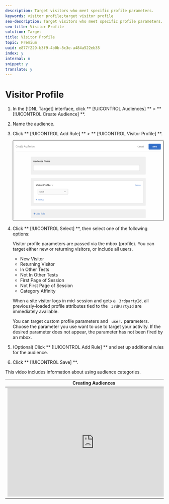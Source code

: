 ```yaml
---
description: Target visitors who meet specific profile parameters.
keywords: visitor profile;target visitor profile
seo-description: Target visitors who meet specific profile parameters.
seo-title: Visitor Profile
solution: Target
title: Visitor Profile
topic: Premium
uuid: e877f229-b3f9-4b0b-8c3e-a484a522eb35
index: y
internal: n
snippet: y
translate: y
---
```


# Visitor Profile


1. In the [!DNL  Target] interface, click ** [!UICONTROL  Audiences] ** > ** [!UICONTROL  Create Audience] **. 

1. Name the audience. 

1. Click ** [!UICONTROL  Add Rule] ** > ** [!UICONTROL  Visitor Profile] **. 

   ![](../../../assets/target_visitor_profile.png) 

1. Click ** [!UICONTROL  Select] **, then select one of the following options: 

   Visitor profile parameters are passed via the mbox (profile). You can target either new or returning visitors, or include all users. 


    * New Visitor
    * Returning Visitor
    * In Other Tests
    * Not In Other Tests
    * First Page of Session
    * Not First Page of Session
    * Category Affinity


   When a site visitor logs in mid-session and gets a ` 3rdpartyId`, all previously-loaded profile attributes tied to the ` 3rdPartyId` are immediately available. 

   You can target custom profile parameters and ` user.` parameters. Choose the parameter you use want to use to target your activity. If the desired parameter does not appear, the parameter has not been fired by an mbox. 

1. (Optional) Click ** [!UICONTROL  Add Rule] ** and set up additional rules for the audience. 

1. Click ** [!UICONTROL  Save] **. 



This video includes information about using audience categories. 

<table id="table_A3A70CC0C9F54131BB9F098B4DA8C9D6"> 
 <thead> 
  <tr> 
   <th class="entry" colspan="2"> Creating Audiences </th> 
   <th colname="col3" class="entry"> 9:58 </th> 
  </tr>
 </thead>
 <tbody> 
  <tr> 
   <td colspan="2"> 
    <div width="550" class="video-iframe"> 
     <iframe src="https://www.youtube.com/embed/wV9lVTSOxMk/" frameborder="0" webkitallowfullscreen="true" mozallowfullscreen="true" oallowfullscreen="true" msallowfullscreen="true" allowfullscreen="allowfullscreen" scrolling="no" width="550" height="345">https://www.youtube.com/embed/wV9lVTSOxMk/</iframe>
    </div> </td> 
   <td colname="col3"> <p> 
     <ul id="ul_FF4FEC7BC7A34461BAA54FBE18A8E63B"> 
      <li id="li_7D6D4CB2E771430F84D2B658F8611532">Create audiences </li> 
      <li id="li_8529CB01E80B4C89B74287882AE0DA9D">Define audience categories </li> 
     </ul> </p> </td> 
  </tr> 
 </tbody> 
</table>

